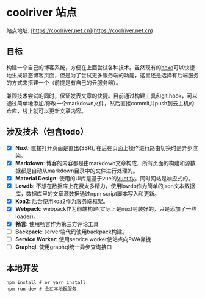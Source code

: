 # coolriver 站点

站点地址: [https://coolriver.net.cn](https://coolriver.net.cn)

## 目标
构建一个自己的博客系统，方便在上面尝试各种技术。虽然现有的[hexo](https://hexo.io/zh-cn/index.html)可以快捷地生成静态博客页面，但是为了尝试更多服务端的功能，这里还是选择有后端服务的方式来搭建一个（前提是有自己的云服务器）。

兼顾技术尝试的同时，保证发表文章的快捷。目前通过构建工具和git hook，可以通过简单地添加/修改一个markdown文件，然后直接commit并push到云主机的仓库，线上就可以更新文章内容。

## 涉及技术（包含todo）
- [x] **Nuxt**: 直接打开页面是直出(SSR), 在后在页面上操作进行路由切换时是异步渲染。
- [x] **Markdown**: 博客的内容都是由markdown文章构成，所有页面的构建和源数据都是自动从markdown目录中的文件进行处理的。
- [x] **Material Design**: 使用的UI库是基于vue的[Vuetify](https://vuetifyjs.com/)。同时网站是响应式的。
- [x] **Lowdb**: 不想在数据库上花费太多精力，使用lowdb作为简单的json文本数据库，数据库里的文章源数据通过npm script脚本写入和更新。
- [x] **Koa2**: 后台使用koa2作为服务端框架。
- [x] **Webpack**: webpack作为前端构建(实际上是nuxt封装好的，只是添加了一些loader)。
- [x] **畅言**: 使用畅言作为第三方评论工具
- [ ] **Backpack**: server端代码使用backpack构建。
- [ ] **Service Worker**: 使用service worker使站点向PWA靠拢
- [ ] **Graphql**: 使用graphql统一异步查询接口

## 本地开发
```shell
npm install # or yarn install
npm run dev # 会在本地起服务
```

